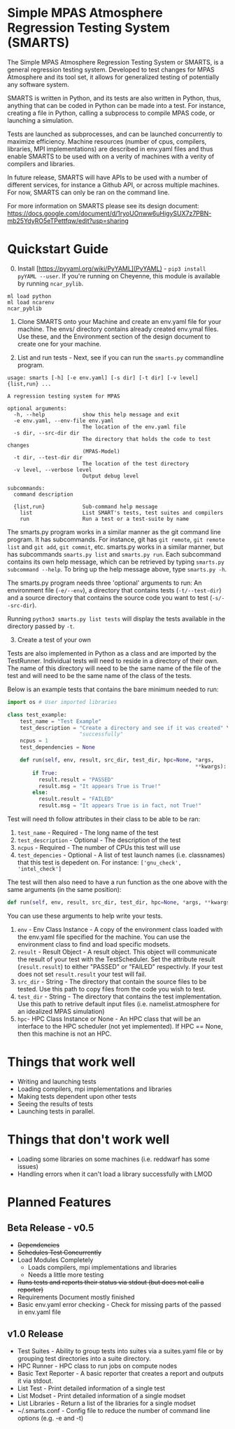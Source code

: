 # Simple MPAS Atmosphere Regression Testing System (SMARTS)

The Simple MPAS Atmosphere Regression Testing System or SMARTS, is a general regression
testing system. Developed to test changes for MPAS Atmosphere and its tool set, it allows
for generalized testing of potentially any software system.

SMARTS is written in Python, and its tests are also written in Python, thus, anything
that can be coded in Python can be made into a test. For instance, creating a file in
Python, calling a subprocess to compile MPAS code, or launching a simulation.

Tests are launched as subprocesses, and can be launched concurrently to
maximize efficiency. Machine resources (number of cpus, compilers, libraries,
MPI implementations) are described in env.yaml files and thus enable SMARTS to
be used with on a verity of machines with a verity of compilers and libraries.

In future release, SMARTS will have APIs to be used with a number of different services,
for instance a Github API, or across multiple machines. For now, SMARTS can only be ran
on the command line.

For more information on SMARTS please see its design document: 
https://docs.google.com/document/d/1ryoUOnww6uHigySUX7z7PBN-mb25YdyRO5eTPettfqw/edit?usp=sharing

# Quickstart Guide

0. Install [https://pyyaml.org/wiki/PyYAML](PyYAML) - `pip3 install pyYAML --user`. If you're running
on Cheyenne, this module is available by running `ncar_pylib`.
```
ml load python
ml load ncarenv
ncar_pyblib
```

1. Clone SMARTS onto your Machine and create an env.yaml file for your machine. The envs/
directory contains already created env.ymal files. Use these, and the Environment section of
the design document to create one for your machine.

2. List and run tests - Next, see if you can run the `smarts.py` commandline program.

``` 
usage: smarts [-h] [-e env.yaml] [-s dir] [-t dir] [-v level] {list,run} ...

A regression testing system for MPAS

optional arguments:
  -h, --help            show this help message and exit
  -e env.yaml, --env-file env.yaml
                        The location of the env.yaml file
  -s dir, --src-dir dir
                        The directory that holds the code to test changes
                        (MPAS-Model)
  -t dir, --test-dir dir
                        The location of the test directory
  -v level, --verbose level
                        Output debug level

subcommands:
  command description

  {list,run}            Sub-command help message
    list                List SMART's tests, test suites and compilers
    run                 Run a test or a test-suite by name
```

The smarts.py program works in a similar manner as the git command line program. It
has subcommands. For instance, git has `git remote`, `git remote list` and
`git add`, `git commit`, etc. smarts.py works in a similar manner, but has subcommands
`smarts.py list` and `smarts.py run`. Each subcommand contains its own help message, which
can be retrieved by typing `smarts.py subcommand --help`. To bring up the help message 
above, type `smarts.py -h`.

The smarts.py program needs three 'optional' arguments to run: An environment file 
(`-e/--env`), a directory that contains tests (`-t/--test-dir`) and a source directory 
that contains the source code you want to test (`-s/--src-dir`).

Running `python3 smarts.py list tests` will display the tests available in the directory
passed by `-t`.

3. Create a test of your own

Tests are also implemented in Python as a class and are imported by the TestRunner. 
Individual tests will need to reside in a directory of their own. The name of this 
directory will need to be the same name of the file of the test and will need to be 
the same name of the class of the tests.

Below is an example tests that contains the bare minimum needed to run:

``` Python
import os # User imported libraries

class test_example:
    test_name = "Test Example"
    test_description = "Create a directory and see if it was created" \       
                       "successfully"
    ncpus = 1
    test_dependencies = None

    def run(self, env, result, src_dir, test_dir, hpc=None, *args,   
                                                            **kwargs):
        if True:
          result.result = "PASSED"
          result.msg = "It appears True is True!"
        else:
          result.result = "FAILED"
          result.msg = "It appears True is in fact, not True!"
```

Test will need th follow attributes in their class to be able to be ran:
1. `test_name` - Required - The long name of the test
2. `test_description` - Optional - The description of the test 
3. `ncpus` - Required - The number of CPUs this test will use
4. `test_depencies` - Optional - A list of test launch names (i.e. classnames) that this 
    test is depedent on. For instance: `['gnu_check', 'intel_check']`

The test will then also need to have a run function as the one above with the
same arguments (in the same position):
``` Python
def run(self, env, result, src_dir, test_dir, hpc=None, *args, **kwargs):
```
You can use these arguments to help write your tests. 

1. `env` - Env Class Instance - A copy of the environment class loaded with the env.yaml file specified
          for the machine. You can use the environment class to find and load specific
          modsets.
2. `result` - Result Object - A result object. This object will communicate the result of your test
            with the TestScheduler. Set the attribute result (`result.result`) to either
            "PASSED" or "FAILED" respectivly. If your test does not set `result.result`
            your test will fail.
3. `src_dir` - String - The directory that contain the source files to be tested. Use this
             path to copy files from the code you wish to test.
4. `test_dir` - String - The directory that contains the test implementation. Use this
              path to retrive default input files (i.e. namelist.atmosphere for an idealized
              MPAS simulation)
5. `hpc`- HPC Class Instance or None - An HPC class that will be an interface to the HPC
              scheduler (not yet implemented). If HPC == None, then this machine is not an
              HPC.

# Things that work well

* Writing and launching tests
* Loading compilers, mpi implementations and libraries
* Making tests dependent upon other tests
* Seeing the results of tests
* Launching tests in parallel.

# Things that don't work well

* Loading some libraries on some machines (i.e. reddwarf has some issues)
* Handling errors when it can't load a library successfully with LMOD

# Planned Features

## Beta Release - v0.5
* ~~Dependencies~~
* ~~Schedules Test Concurrently~~
* Load Modules Completely
   * Loads compilers, mpi implementations and libraries
   * Needs a little more testing
* ~~Runs tests and reports their status via stdout (but does not call a reporter)~~
* Requirements Document mostly finished
* Basic env.yaml error checking - Check for missing parts of the passed in env.yaml file

## v1.0 Release
* Test Suites - Ability to group tests into suites via a suites.yaml file or by grouping
                test directories into a suite directory.
* HPC Runner - HPC class to run jobs on compute nodes
* Basic Text Reporter - A basic reporter that creates a report and outputs it via
                        stdout.
* List Test - Print detailed information of a single test
* List Modset - Print detailed information of a single modset
* List Libraries - Return a list of the libraries for a single modset
* ~/.smarts.conf - Config file to reduce the number of command line options (e.g. -e and -t)
